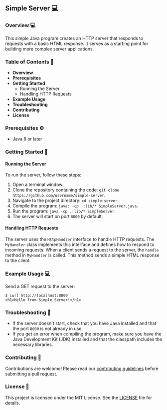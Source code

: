 ## Simple Server 💻

### Overview 💻

This simple Java program creates an HTTP server that responds to requests with a basic HTML response. It serves as a starting point for building more complex server applications.

### Table of Contents 📝

* **Overview**
* **Prerequisites**
* **Getting Started**
    * Running the Server
    * Handling HTTP Requests
* **Example Usage**
* **Troubleshooting**
* **Contributing**
* **License**

### Prerequisites ⚙️

* Java 8 or later

### Getting Started 🚀

#### Running the Server

To run the server, follow these steps:

1. Open a terminal window.
2. Clone the repository containing the code: `git clone https://github.com/username/simple-server`.
3. Navigate to the project directory: `cd simple-server`.
4. Compile the program: `javac -cp .:lib/* SimpleServer.java`.
5. Run the program: `java -cp .:lib/* SimpleServer`.
6. The server will start on port `8000` by default.

#### Handling HTTP Requests

The server uses the `HttpHandler` interface to handle HTTP requests. The `MyHandler` class implements this interface and defines how to respond to incoming requests. When a client sends a request to the server, the `handle` method in `MyHandler` is called. This method sends a simple HTML response to the client.

### Example Usage 💻

Send a GET request to the server:

```
$ curl http://localhost:8000
<h1>Hello from Simple Server!</h1>
```

### Troubleshooting 🚧

* If the server doesn't start, check that you have Java installed and that the port `8000` is not already in use.
* If you get an error when compiling the program, make sure you have the Java Development Kit (JDK) installed and that the classpath includes the necessary libraries.

### Contributing 🤝

Contributions are welcome! Please read our [contributing guidelines](CONTRIBUTING.md) before submitting a pull request.

### License 📄

This project is licensed under the MIT License. See the [LICENSE](LICENSE) file for details.